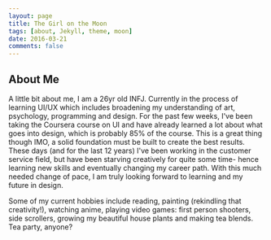 ```yaml
---
layout: page
title: The Girl on the Moon
tags: [about, Jekyll, theme, moon]
date: 2016-03-21
comments: false
---
```

    

## About Me
A little bit about me, I am a 26yr old INFJ. Currently in the process of learning UI/UX which includes broadening my understanding of art, psychology, programming and design. For the past few weeks, I've been taking the Coursera course on UI and have already learned a lot about what goes into design, which is probably 85% of the course. This is a great thing though IMO, a solid foundation must be built to create the best results. These days (and for the last 12 years) I've been working in the customer service field, but have been starving creatively for quite some time- hence learning new skills and eventually changing my career path. With this much needed change of pace, I am truly looking forward to learning and my future in design.

Some of my current hobbies include reading, painting (rekindling that creativity!), watching anime, playing video games: first person shooters, side scrollers, growing my beautiful house plants and making tea blends. Tea party, anyone? 

